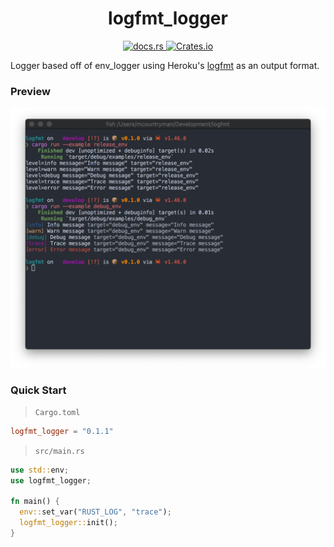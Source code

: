 <h1 align="center">logfmt_logger</h1>
<p align="center">
  <a href="https://docs.rs/logfmt_logger">
    <img src="https://docs.rs/logfmt_logger/badge.svg" alt="docs.rs" width="73" height="20"></img>
  </a>
  <a href="https://crates.io/crates/logfmt_logger">
    <img alt="Crates.io" src="https://img.shields.io/crates/v/logfmt_logger" width="102" height="20"></img>
  </a>
</p>

Logger based off of env_logger using Heroku's [logfmt](https://brandur.org/logfmt) as an
output format.

### Preview
![terminal](docs/terminal.png)

### Quick Start
> `Cargo.toml`
```toml
logfmt_logger = "0.1.1"
```

> `src/main.rs`
```rust
use std::env;
use logfmt_logger;

fn main() {
  env::set_var("RUST_LOG", "trace");
  logfmt_logger::init();
}
```
